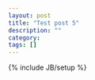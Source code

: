 ```yaml
---
layout: post
title: "Test post 5"
description: ""
category: 
tags: []
---
```

{% include JB/setup %}
